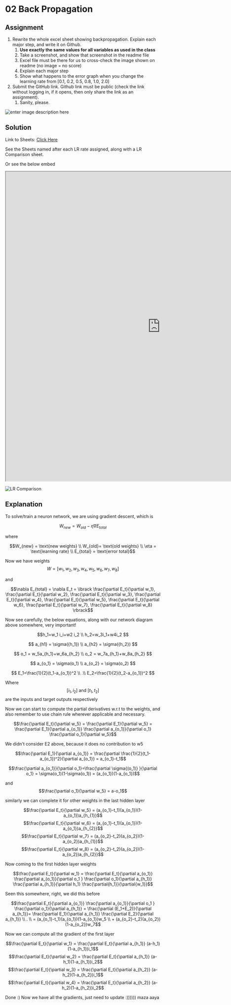 ﻿# 02 Back Propagation

## Assignment

1.  Rewrite the whole excel sheet showing backpropagation. Explain each major step, and write it on Github.  
    1.  **Use exactly the same values for all variables as used in the class**
    2.  Take a screenshot, and show that screenshot in the readme file
    3.  Excel file must be there for us to cross-check the image shown on readme (no image = no score)
    4.  Explain each major step
    5.  Show what happens to the error graph when you change the learning rate from [0.1, 0.2, 0.5, 0.8, 1.0, 2.0]
2.  Submit the GitHub link. Github link must be public (check the link without logging in, if it opens, then only share the link as an assignment).
    1.  Sanity, please.

![enter image description here](https://github.com/extensive-nlp/TSAI-DeepNLP-END2.0/blob/main/02_BackProp/network.png?raw=true)


## Solution

Link to Sheets: [Click Here](https://docs.google.com/spreadsheets/d/e/2PACX-1vQt6ZBcXJcHRZbYVWIIXLG6qheyKbx8ac7vDG8geqoeCQdOTJI3kZPe6pyAVdxCYb0paFkR8jknNKGb/pubhtml)

See the Sheets named after each LR rate assigned, along with a LR Comparison sheet.

Or see the below embed

<iframe src="https://docs.google.com/spreadsheets/d/e/2PACX-1vQt6ZBcXJcHRZbYVWIIXLG6qheyKbx8ac7vDG8geqoeCQdOTJI3kZPe6pyAVdxCYb0paFkR8jknNKGb/pubhtml?widget=true&amp;headers=false" width="1000" height="1000"></iframe>

![LR Comparison](https://github.com/extensive-nlp/TSAI-DeepNLP-END2.0/blob/main/02_BackProp/LR_Comparison.png?raw=true)

## Explanation

To solve/train a neuron network, we are using gradient descent, which is

$$W_{new}=W_{old}-\eta\nabla{E_{total}}$$

where

$$W_{new} = \text{new weights} \\ W_{old}= \text{old weights} \\ \eta = \text{learning rate} \\ E_{total} = \text{error total}$$

Now we have weights $$W = \lbrack w_1, w_2, w_3, w_4, w_5, w_6, w_7, w_8 \rbrack$$

and

$$\nabla E_{total} = \nabla E_t = \lbrack \frac{\partial E_t}{\partial w_1}, \frac{\partial E_t}{\partial w_2}, \frac{\partial E_t}{\partial w_3}, \frac{\partial E_t}{\partial w_4}, \frac{\partial E_t}{\partial w_5}, \frac{\partial E_t}{\partial w_6}, \frac{\partial E_t}{\partial w_7}, \frac{\partial E_t}{\partial w_8} \rbrack$$

Now see carefully, the below equations, along with our network diagram above somewhere, very important!

$$h_1=w_1 i_i+w2 i_2 \\ h_2=w_3i_1+w4i_2 $$

$$
a_{h1} = \sigma({h_1}) \\  a_{h2} = \sigma({h_2})
$$

$$
o_1 = w_5a_{h_1}+w_6a_{h_2} \\ o_2 = w_7a_{h_1}+w_8a_{h_2}
$$

$$
a_{o_1} = \sigma(o_1) \\ a_{o_2} = \sigma(o_2)
$$

$$
E_1=\frac{1}{2}(t_1-a_{o_1})^2 \\ .\\ E_2=\frac{1}{2}(t_2-a_{o_1})^2
$$

Where $$[i_1, i_2] \text{ and }[t_1, t_2]$$ are the inputs and target outputs respectively

Now we can start to compute the partial derivatives w.r.t to the weights, and also remember to use chain rule wherever applicable and necessary.

$$\frac{\partial E_t}{\partial w_5} = \frac{\partial E_1}{\partial w_5} = \frac{\partial E_1}{\partial a_{o_1}} \frac{\partial a_{o_1}}{\partial o_1} \frac{\partial o_1}{\partial w_5}$$

We didn't consider E2 above, because it does no contribution to w5

$$\frac{\partial E_1}{\partial a_{o_1}}  = \frac{\partial \frac{1}{2}(t_1-a_{o_1})^2}{\partial a_{o_1}}  = a_{o_1}-t_1$$

$$\frac{\partial a_{o_1}}{\partial o_1}=\frac{\partial \sigma{(o_1)} }{\partial o_1} = \sigma(o_1)(1-\sigma(o_1)) = (a_{o_1})(1-a_{o_1})$$

and
$$\frac{\partial o_1}{\partial w_5} = a-o_1$$

similarly we can complete it for other weights in the last hidden layer

$$\frac{\partial E_t}{\partial w_5} = (a_{o_1}-t_1)(a_{o_1})(1-a_{o_1})a_{h_{1}}$$
$$\frac{\partial E_t}{\partial w_6} = (a_{o_1}-t_1)(a_{o_1})(1-a_{o_1})a_{h_{2}}$$
$$\frac{\partial E_t}{\partial w_7} = (a_{o_2}-t_2)(a_{o_2})(1-a_{o_2})a_{h_{1}}$$
$$\frac{\partial E_t}{\partial w_8} = (a_{o_2}-t_2)(a_{o_2})(1-a_{o_2})a_{h_{2}}$$

Now coming to the first hidden layer weights

$$\frac{\partial E_t}{\partial w_1}  = \frac{\partial E_t}{\partial a_{o_1}} \frac{\partial a_{o_1}}{\partial o_1 } \frac{\partial o_1}{\partial a_{h_1}} \frac{\partial a_{h_1}}{\partial h_1} \frac{\partial{h_1}}{\partial{w_1}}$$

Seen this somewhere, right, we did this before

$$\frac{\partial E_t}{\partial a_{o_1}} \frac{\partial a_{o_1}}{\partial o_1 } \frac{\partial o_1}{\partial a_{h_1}} = \frac{\partial (E_1+E_2)}{\partial a_{h_1}}= \frac{\partial E_1}{\partial a_{h_1}}  \frac{\partial E_2}{\partial a_{h_1}} \\ . \\ = (a_{o_1}-t_1)(a_{o_1})(1-a_{o_1})w_5 \\ + (a_{o_2}-t_2)(a_{o_2})(1-a_{o_2})w_7$$

Now we can compute all the gradient of the first layer

$$\frac{\partial E_t}{\partial w_1} = \frac{\partial E_t}{\partial a_{h_1}} (a-h_1)(1-a_{h_1})i_1$$
$$\frac{\partial E_t}{\partial w_2} = \frac{\partial E_t}{\partial a_{h_1}} (a-h_1)(1-a_{h_1})i_2$$
$$\frac{\partial E_t}{\partial w_3} = \frac{\partial E_t}{\partial a_{h_2}} (a-h_2)(1-a_{h_2})i_1$$
$$\frac{\partial E_t}{\partial w_4} = \frac{\partial E_t}{\partial a_{h_2}} (a-h_2)(1-a_{h_2})i_2$$

Done :) Now we have all the gradients, just need to update :))))))  maza aaya







